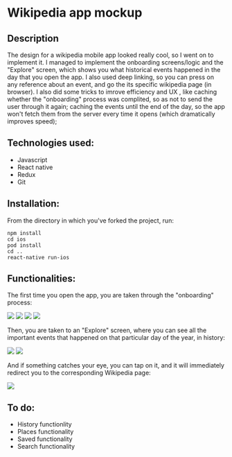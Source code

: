 # Wikipedia app mockup

## Description

The design for a wikipedia mobile app looked really cool, so I went on to implement it. I managed to implement the onboarding screens/logic and the "Explore" screen, which shows you what historical events happened in the day that you open the app. I also used deep linking, so you can press on any reference about an event, and go the its specific wikipedia page (in browser). I also did some tricks to imrove efficiency and UX , like caching whether the "onboarding" process was complited, so as not to send the user through it again; caching the events until the end of the day, so the app won't fetch them from the server every time it opens (which dramatically improves speed);

## Technologies used: 
* Javascript
* React native
* Redux
* Git

## Installation:

From the directory in which you've forked the project, run:

```
npm install
cd ios
pod install
cd ..
react-native run-ios
```

## Functionalities:

The first time you open the app, you are taken through the "onboarding" process: 

![](https://github.com/dragosbln/wikipedia-app/blob/master/screenshots/Screenshot%202019-10-03%20at%2013.03.10.png) ![](https://github.com/dragosbln/wikipedia-app/blob/master/screenshots/Screenshot%202019-10-03%20at%2013.03.23.png) ![](https://github.com/dragosbln/wikipedia-app/blob/master/screenshots/Screenshot%202019-10-03%20at%2013.03.33.png) ![](https://github.com/dragosbln/wikipedia-app/blob/master/screenshots/Screenshot%202019-10-03%20at%2013.03.48.png)

Then, you are taken to an "Explore" screen, where you can see all the important events that happened on that particular day of the year, in history:

![](https://github.com/dragosbln/wikipedia-app/blob/master/screenshots/Screenshot%202019-10-03%20at%2013.38.43.png) ![](https://github.com/dragosbln/wikipedia-app/blob/master/screenshots/Screenshot%202019-10-03%20at%2013.39.03.png)

And if something catches your eye, you can tap on it, and it will immediately redirect you to the corresponding Wikipedia page: 

![](https://github.com/dragosbln/wikipedia-app/blob/master/screenshots/Screenshot%202019-10-03%20at%2013.39.20.png)

## To do:
* History functionlity
* Places functionality
* Saved functionality
* Search functionality
